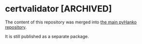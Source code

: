 # certvalidator [ARCHIVED]

The content of this repository was merged into [the main pyHanko repository](https://github.com/MatthiasValvekens/certvalidator).

It is still published as a separate package.
